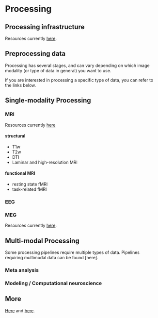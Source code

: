# Processing

## Processing infrastructure
Resources currently [here](docs/computing.md#Computing-Resources).

## Preprocessing data
Processing has several stages, and can vary depending on which image modality (or type of data in general) you want to use.

If you are interested in processing a specific type of data, you can refer to the links below.

## Single-modality Processing
### MRI
Resources currently [here](/docs/analysis_software_MRI.md#Neuroimaging-analysis-software-for-MRI)
#### structural
* T1w
* T2w
* DTI
* Laminar and high-resolution MRI

#### functional MRI
* resting state fMRI
* task-related fMRI
### EEG
### MEG
Resources currently [here](/docs/analysis_software_MEEG.md#Neuroimaging-analysis-software-for-MEEG).

## Multi-modal Processing
Some processing pipelines require multiple types of data. Pipelines requiring multimodal data can be found [here].

### Meta analysis

### Modeling / Computational neuroscience

## More
[Here](docs/learning_neuroimaging.md#Neuroimaging) and [here](docs/neuroimaging_resources.md#Neuroimaging-resources).
